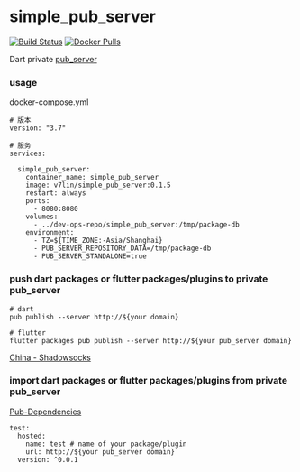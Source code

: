 # simple_pub_server

[![Build Status](https://cloud.drone.io/api/badges/v7lin/simple_pub_server/status.svg)](https://cloud.drone.io/v7lin/simple_pub_server)
[![Docker Pulls](https://img.shields.io/docker/pulls/v7lin/simple_pub_server.svg)](https://hub.docker.com/r/v7lin/simple_pub_server)

Dart private [pub_server](https://github.com/dart-lang/pub_server)

### usage

docker-compose.yml
````
# 版本
version: "3.7"

# 服务
services:

  simple_pub_server:
    container_name: simple_pub_server
    image: v7lin/simple_pub_server:0.1.5
    restart: always
    ports:
      - 8080:8080
    volumes:
      - ../dev-ops-repo/simple_pub_server:/tmp/package-db
    environment:
      - TZ=${TIME_ZONE:-Asia/Shanghai}
      - PUB_SERVER_REPOSITORY_DATA=/tmp/package-db
      - PUB_SERVER_STANDALONE=true
````

### push dart packages or flutter packages/plugins to private pub_server

````
# dart
pub publish --server http://${your domain}

# flutter
flutter packages pub publish --server http://${your pub_server domain}
````

[China - Shadowsocks](https://blog.haitanyule.com/2019-02-27/flutter/)

### import dart packages or flutter packages/plugins from private pub_server

[Pub-Dependencies](https://www.dartlang.org/tools/pub/dependencies)

````
test:
  hosted:
    name: test # name of your package/plugin
    url: http://${your pub_server domain}
  version: ^0.0.1
````
